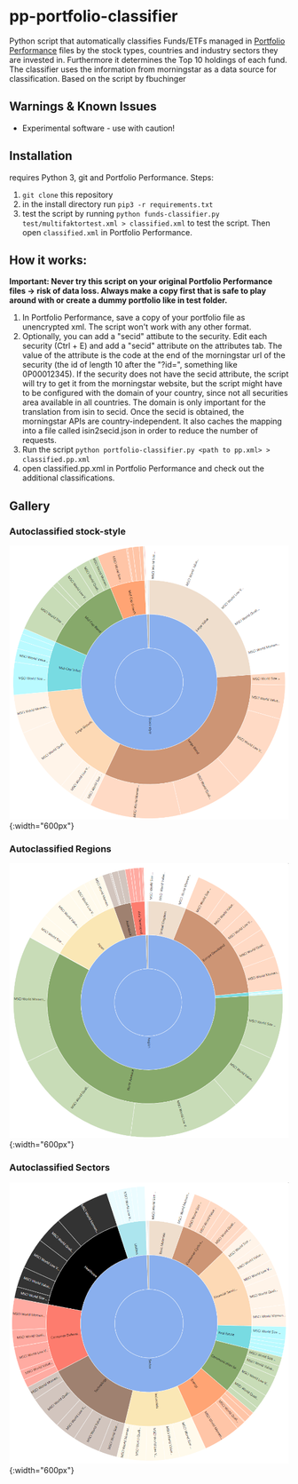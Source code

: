 # pp-portfolio-classifier


Python script that automatically classifies Funds/ETFs managed in [Portfolio Performance](https://www.portfolio-performance.info/) files by the stock types, countries and industry sectors they are invested in. Furthermore it determines the Top 10 holdings of each fund. The classifier uses the information from morningstar as a data source for classification.
Based on the script by fbuchinger

## Warnings & Known Issues
- Experimental software - use with caution!  

## Installation
requires Python 3, git and Portfolio Performance.
Steps:
1. `git clone` this repository
2. in the install directory run `pip3 -r requirements.txt`
3. test the script by running `python funds-classifier.py test/multifaktortest.xml > classified.xml` to test the script. Then open `classified.xml` in Portfolio Performance.

## How it works:

**Important: Never try this script on your original Portfolio Performance files -> risk of data loss. Always make a copy first that is safe to play around with or create a dummy portfolio like in test folder.**

1. In Portfolio Performance, save a copy of your portfolio file as unencrypted xml. The script won't work with any other format.
1. Optionally, you can add a "secid" attibute to the security. Edit each security (Ctrl + E) and add a "secid" attribute on the attributes tab. The value of the attribute is the code at the end of the morningstar url of the security (the id of length 10 after the  "?id=", something like 0P00012345). If the security does not have the secid attribute, the script will try to get it from the morningstar website, but the script might have to be configured with the domain of your country, since not all securities area available in all countries. The domain is only important for the translation from isin to secid. Once the secid is obtained, the morningstar APIs are country-independent. It also caches the mapping into a file called isin2secid.json in order to reduce the number of requests.
3. Run the script `python portfolio-classifier.py <path to pp.xml> > classified.pp.xml` 
4. open classified.pp.xml in Portfolio Performance and check out the additional classifications.


## Gallery

### Autoclassified stock-style
![Autoclassified Security types](docs/img/autoclassified-stock-style.png){:width="600px"}


### Autoclassified Regions
![Autoclassified Regions](docs/img/autoclassified-regions.png){:width="600px"}


### Autoclassified Sectors
![Autoclassified Sectors](docs/img/autoclassified-sectors.png){:width="600px"}